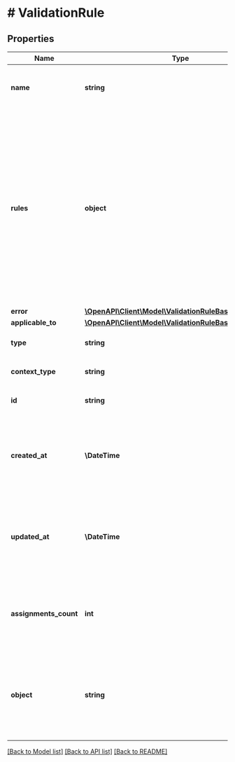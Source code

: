 # # ValidationRule

## Properties

Name | Type | Description | Notes
------------ | ------------- | ------------- | -------------
**name** | **string** | Custom, unique name for set of validation rules. |
**rules** | **object** | Contains all the rule definitions for the validation rule. It is a set of key value pairs representing the rules and logic between the rules. The keys are numbered consecutively beginning from &#x60;1&#x60;. The values are objects containing the rule conditions. |
**error** | [**\OpenAPI\Client\Model\ValidationRuleBaseError**](ValidationRuleBaseError.md) |  | [optional]
**applicable_to** | [**\OpenAPI\Client\Model\ValidationRuleBaseApplicableTo**](ValidationRuleBaseApplicableTo.md) |  |
**type** | **string** | Type of validation rule. | [default to 'expression']
**context_type** | **string** | Validation rule context type.    | **Context Type** | **Definition** | |:---|:---| | earning_rule.order.paid |  | | earning_rule.custom_event |  | | earning_rule.customer.segment.entered |  | | campaign.discount_coupons |  | | campaign.discount_coupons.discount.apply_to_order |  | | campaign.discount_coupons.discount.apply_to_items |  | | campaign.discount_coupons.discount.apply_to_items_proportionally |  | | campaign.discount_coupons.discount.apply_to_items_proportionally_by_quantity |  | | campaign.discount_coupons.discount.fixed.apply_to_items |  | | campaign.gift_vouchers |  | | campaign.gift_vouchers.gift.apply_to_order |  | | campaign.gift_vouchers.gift.apply_to_items |  | | campaign.referral_program |  | | campaign.referral_program.discount.apply_to_order |  | | campaign.referral_program.discount.apply_to_items |  | | campaign.referral_program.discount.apply_to_items_proportionally |  | | campaign.referral_program.discount.apply_to_items_proportionally_by_quantity |  | | campaign.referral_program.discount.fixed.apply_to_items |  | | campaign.promotion |  | | campaign.promotion.discount.apply_to_order |  | | campaign.promotion.discount.apply_to_items |  | | campaign.promotion.discount.apply_to_items_proportionally |  | | campaign.promotion.discount.apply_to_items_proportionally_by_quantity |  | | campaign.promotion.discount.fixed.apply_to_items |  | | campaign.loyalty_program |  | | campaign.lucky_draw |  | | voucher.discount_voucher |  | | voucher.discount_voucher.discount.apply_to_order |  | | voucher.discount_voucher.discount.apply_to_items |  | | voucher.discount_voucher.discount.apply_to_items_proportionally |  | | voucher.discount_voucher.discount.apply_to_items_proportionally_by_quantity |  | | voucher.discount_voucher.discount.fixed.apply_to_items |  | | voucher.gift_voucher |  | | voucher.gift_voucher.gift.apply_to_order |  | | voucher.gift_voucher.gift.apply_to_items |  | | voucher.loyalty_card |  | | voucher.lucky_draw_code |  | | distribution.custom_event |  | | reward_assignment.pay_with_points |  | | global |  | | [default to 'global']
**id** | **string** | Unique validation rule ID. |
**created_at** | **\DateTime** | Timestamp representing the date and time when the validation rule was created in ISO 8601 format. |
**updated_at** | **\DateTime** | Timestamp representing the date and time when the validation rule was updated in ISO 8601 format. | [optional]
**assignments_count** | **int** | The number of instances the validation rule has been assigned to different types of redeemables. | [optional]
**object** | **string** | The type of object represented by JSON. This object stores information about the validation rule. | [default to 'validation_rules']

[[Back to Model list]](../../README.md#models) [[Back to API list]](../../README.md#endpoints) [[Back to README]](../../README.md)
